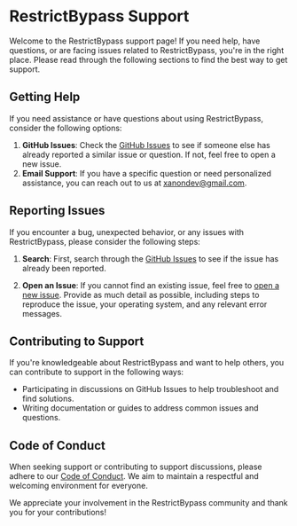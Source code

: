 # RestrictBypass Support

Welcome to the RestrictBypass support page! If you need help, have questions, or are facing issues related to RestrictBypass, you're in the right place. Please read through the following sections to find the best way to get support.

## Getting Help

If you need assistance or have questions about using RestrictBypass, consider the following options:

1. **GitHub Issues**: Check the [GitHub Issues](https://github.com/xanonDev/RestrictBypass/issues/) to see if someone else has already reported a similar issue or question. If not, feel free to open a new issue.
2. **Email Support**: If you have a specific question or need personalized assistance, you can reach out to us at [xanondev@gmail.com](mailto:xanondev@gmail.com).

## Reporting Issues

If you encounter a bug, unexpected behavior, or any issues with RestrictBypass, please consider the following steps:

1. **Search**: First, search through the [GitHub Issues](https://github.com/xanonDev/RestrictBypass/issues/) to see if the issue has already been reported.

2. **Open an Issue**: If you cannot find an existing issue, feel free to [open a new issue](https://github.com/xanonDev/RestrictBypass/issues/). Provide as much detail as possible, including steps to reproduce the issue, your operating system, and any relevant error messages.

## Contributing to Support

If you're knowledgeable about RestrictBypass and want to help others, you can contribute to support in the following ways:

- Participating in discussions on GitHub Issues to help troubleshoot and find solutions.
- Writing documentation or guides to address common issues and questions.

## Code of Conduct

When seeking support or contributing to support discussions, please adhere to our [Code of Conduct](CODE_OF_CONDUCT.md). We aim to maintain a respectful and welcoming environment for everyone.

We appreciate your involvement in the RestrictBypass community and thank you for your contributions!
